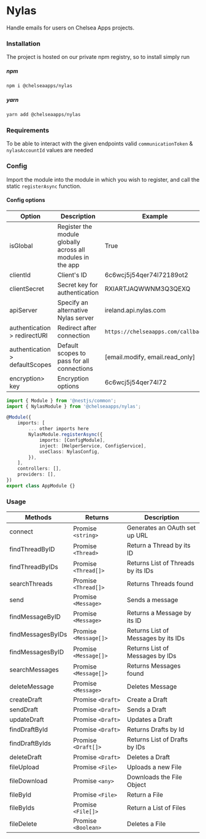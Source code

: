 # Nylas

Handle emails for users on Chelsea Apps projects.

### Installation

The project is hosted on our private npm registry, so to install simply run

##### npm

```bash
npm i @chelseaapps/nylas
```

##### yarn

```bash
yarn add @chelseaapps/nylas
```

### Requirements

To be able to interact with the given endpoints valid `communicationToken` & `nylasAccountId`
values are needed

### Config

Import the module into the module in which you wish to register, and call the static `registerAsync` function.

#### Config options

| Option                         | Description                                                | Example                            |
| ------------------------------ | ---------------------------------------------------------- | ---------------------------------- |
| isGlobal                       | Register the module globally across all modules in the app | True                               |
| clientId                       | Client's ID                                                | 6c6wcj5j54qer74l72189ot2           |
| clientSecret                   | Secret key for authentication                              | RXIARTJAQWWNM3Q3QEXQ               |
| apiServer                      | Specify an alternative Nylas server                        | ireland.api.nylas.com              |
| authentication > redirectURI   | Redirect after connection                                  | `https://chelseaapps.com/callback` |
| authentication > defaultScopes | Default scopes to pass for all connections                 | [email.modify, email.read_only]    |
| encryption> key                | Encryption options                                         | 6c6wcj5j54qer74l72                 |

```typescript
import { Module } from '@nestjs/common';
import { NylasModule } from '@chelseaapps/nylas';

@Module({
	imports: [
        ... other imports here
        NylasModule.registerAsync({
			imports: [ConfigModule],
			inject: [HelperService, ConfigService],
			useClass: NylasConfig,
		}),
	],
	controllers: [],
	providers: [],
})
export class AppModule {}
```

### Usage

| Methods           | Returns               | Description                         |
| ----------------- | --------------------- | ----------------------------------- |
| connect           | Promise `<string>`    | Generates an OAuth set up URL       |
| findThreadByID    | Promise `<Thread>`    | Return a Thread by its ID           |
| findThreadByIDs   | Promise `<Thread[]>`  | Returns List of Threads by its IDs  |
| searchThreads     | Promise `<Thread[]>`  | Returns Threads found               |
| send              | Promise `<Message>`   | Sends a message                     |
| findMessageByID   | Promise `<Message>`   | Returns a Message by its ID         |
| findMessagesByIDs | Promise `<Message[]>` | Returns List of Messages by its IDs |
| findMessagesByID  | Promise `<Message[]>` | Returns List of Messages by IDs     |
| searchMessages    | Promise `<Message[]>` | Returns Messages found              |
| deleteMessage     | Promise `<Message>`   | Deletes Message                     |
| createDraft       | Promise `<Draft>`     | Create a Draft                      |
| sendDraft         | Promise `<Draft>`     | Sends a Draft                       |
| updateDraft       | Promise `<Draft>`     | Updates a Draft                     |
| findDraftById     | Promise `<Draft>`     | Returns Drafts by Id                |
| findDraftByIds    | Promise `<Draft[]>`   | Returns List of Drafts by IDs       |
| deleteDraft       | Promise `<Draft>`     | Deletes a Draft                     |
| fileUpload        | Promise `<File>`      | Uploads a new File                  |
| fileDownload      | Promise `<any>`       | Downloads the File Object           |
| fileById          | Promise `<File>`      | Return a File                       |
| fileByIds         | Promise `<File[]>`    | Return a List of Files              |
| fileDelete        | Promise `<Boolean>`   | Deletes a File                      |

